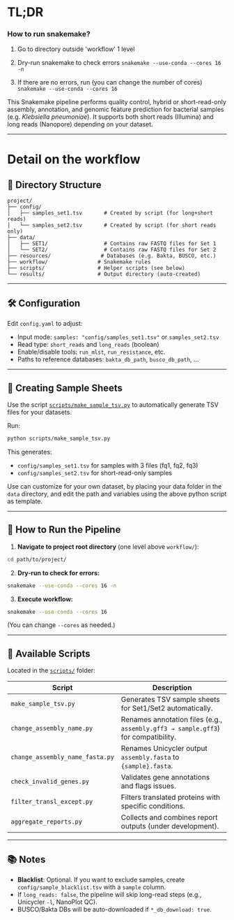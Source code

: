 # TL;DR
### How to run snakemake?

1. Go to directory outside 'workflow' 1 level

2. Dry-run snakemake to check errors
```snakemake --use-conda --cores 16 -n```

3. If there are no errors, run (you can change the number of cores)
```snakemake --use-conda --cores 16```

This Snakemake pipeline performs quality control, hybrid or short-read-only assembly, annotation, and genomic feature prediction for bacterial samples (e.g. *Klebsiella pneumoniae*). It supports both short reads (Illumina) and long reads (Nanopore) depending on your dataset.

---
# Detail on the workflow
## 📁 Directory Structure

```
project/
├── config/
│   ├── samples_set1.tsv       # Created by script (for long+short reads)
│   └── samples_set2.tsv       # Created by script (for short reads only)
├── data/
│   ├── SET1/                  # Contains raw FASTQ files for Set 1
│   └── SET2/                  # Contains raw FASTQ files for Set 2
├── resources/                # Databases (e.g. Bakta, BUSCO, etc.)
├── workflow/                # Snakemake rules
├── scripts/                 # Helper scripts (see below)
└── results/                 # Output directory (auto-created)
```

---

## 🛠️ Configuration

Edit `config.yaml` to adjust:

- Input mode: `samples: "config/samples_set1.tsv"` or `samples_set2.tsv`
- Read type: `short_reads` and `long_reads` (boolean)
- Enable/disable tools: `run_mlst`, `run_resistance`, etc.
- Paths to reference databases: `bakta_db_path`, `busco_db_path`, ...

---

## 🧾 Creating Sample Sheets

Use the script [`scripts/make_sample_tsv.py`](scripts/make_sample_tsv.py) to automatically generate TSV files for your datasets.

Run:

```bash
python scripts/make_sample_tsv.py
```

This generates:

- `config/samples_set1.tsv` for samples with 3 files (fq1, fq2, fq3)
- `config/samples_set2.tsv` for short-read-only samples

Use can customize for your own dataset, by placing your data folder in the `data` directory, and edit the path and variables using the above python script as template.

---

## 🚀 How to Run the Pipeline

1. **Navigate to project root directory** (one level above `workflow/`):

```bash
cd path/to/project/
```

2. **Dry-run to check for errors:**

```bash
snakemake --use-conda --cores 16 -n
```

3. **Execute workflow:**

```bash
snakemake --use-conda --cores 16
```

(You can change `--cores` as needed.)

---

## 🧪 Available Scripts

Located in the [`scripts/`](scripts/) folder:

| Script                              | Description |
|-------------------------------------|-------------|
| `make_sample_tsv.py`               | Generates TSV sample sheets for Set1/Set2 automatically. |
| `change_assembly_name.py`          | Renames annotation files (e.g., `assembly.gff3 → sample.gff3`) for compatibility. |
| `change_assembly_name_fasta.py`    | Renames Unicycler output `assembly.fasta` to `{sample}.fasta`. |
| `check_invalid_genes.py`           | Validates gene annotations and flags issues. |
| `filter_transl_except.py`          | Filters translated proteins with specific conditions. |
| `aggregate_reports.py`             | Collects and combines report outputs (under development). |

---

## 📚 Notes

- **Blacklist**: Optional. If you want to exclude samples, create `config/sample_blacklist.tsv` with a `sample` column.
- If `long_reads: false`, the pipeline will skip long-read steps (e.g., Unicycler `-l`, NanoPlot QC).
- BUSCO/Bakta DBs will be auto-downloaded if `*_db_download: true`.